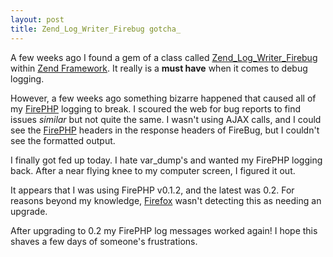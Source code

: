 ```yaml
---
layout: post
title: Zend_Log_Writer_Firebug gotcha_
---
```

A few weeks ago I found a gem of a class called [Zend_Log_Writer_Firebug][1] within [Zend Framework][2]. It really is
a **must have** when it comes to debug logging.

However, a few weeks ago something bizarre happened that caused all of my [FirePHP][3] logging to break. I scoured the
web for bug reports to find issues _similar_ but not quite the same. I wasn't using AJAX calls, and I could see the
[FirePHP][3] headers in the response headers of FireBug, but I couldn't see the formatted output.

I finally got fed up today. I hate var_dump's and wanted my FirePHP logging back. After a near flying knee to my
computer screen, I figured it out.

It appears that I was using FirePHP v0.1.2, and the latest was 0.2. For reasons beyond my knowledge, [Firefox][4]
wasn't detecting this as needing an upgrade.

After upgrading to 0.2 my FirePHP log messages worked again! I hope this shaves a few days of someone's
frustrations.


[1]: http://framework.zend.com/manual/en/zend.log.writers.html#zend.log.writers.firebug "Zend_Log_Writer_Firebug"
[2]: http://framework.zend.com/ "Zend Framework"
[3]: http://www.firephp.org/ "FirePHP"
[4]: http://getfirefox.com/ "Firefox"